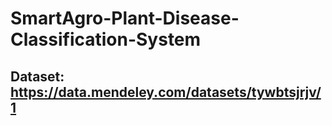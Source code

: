 # SmartAgro-Plant-Disease-Classification-System

## Dataset: https://data.mendeley.com/datasets/tywbtsjrjv/1
